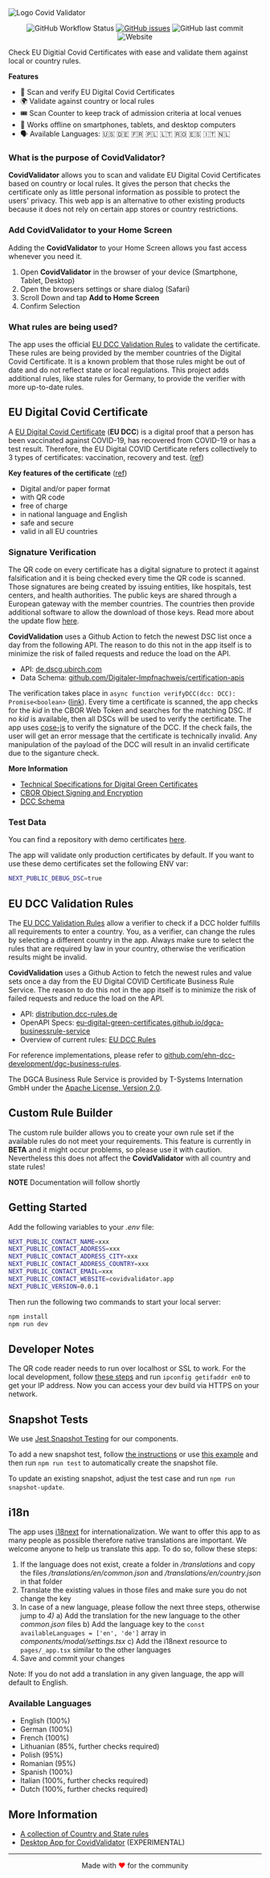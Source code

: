 <img src="./assets/covid-validator-preview.png" alt="Logo Covid Validator" />

<div align="center">

![GitHub Workflow Status](https://img.shields.io/github/workflow/status/timokoenig/covid-validator/Build%20and%20run%20unit%20tests) [![GitHub issues](https://img.shields.io/github/issues/timokoenig/covid-validator)](https://github.com/timokoenig/covid-validator/issues) ![GitHub last commit](https://img.shields.io/github/last-commit/timokoenig/covid-validator) ![Website](https://img.shields.io/website?down_message=offline&label=webapp&up_message=online&url=https%3A%2F%2Fcovidvalidator.app)

</div>

Check EU Digitial Covid Certificates with ease and validate them against local or country rules.

**Features**

- 📱 Scan and verify EU Digital Covid Certificates
- 🌍 Validate against country or local rules
- 🎟 Scan Counter to keep track of admission criteria at local venues
- 📴 Works offline on smartphones, tablets, and desktop computers
- 🗣 Available Languages: 🇺🇸 🇩🇪 🇫🇷 🇵🇱 🇱🇹 🇷🇴 🇪🇸 🇮🇹 🇳🇱

### What is the purpose of CovidValidator?

**CovidValidator** allows you to scan and validate EU Digital Covid Certificates based on country or local rules. It gives the person that checks the certificate only as little personal information as possible to protect the users' privacy. This web app is an alternative to other existing products because it does not rely on certain app stores or country restrictions.

### Add CovidValidator to your Home Screen

Adding the **CovidValidator** to your Home Screen allows you fast access whenever you need it.

1. Open **CovidValidator** in the browser of your device (Smartphone, Tablet, Desktop)
2. Open the browsers settings or share dialog (Safari)
3. Scroll Down and tap **Add to Home Screen**
4. Confirm Selection

### What rules are being used?

The app uses the official [EU DCC Validation Rules](#eu-dcc-validation-rules) to validate the certificate. These rules are being provided by the member countries of the Digital Covid Certificate. It is a known problem that those rules might be out of date and do not reflect state or local regulations. This project adds additional rules, like state rules for Germany, to provide the verifier with more up-to-date rules.

## EU Digital Covid Certificate

A [EU Digital Covid Certificate](https://ec.europa.eu/info/live-work-travel-eu/coronavirus-response/safe-covid-19-vaccines-europeans/eu-digital-covid-certificate_en) (**EU DCC**) is a digital proof that a person has been vaccinated against COVID-19, has recovered from COVID-19 or has a test result. Therefore, the EU Digital COVID Certificate refers collectively to 3 types of certificates: vaccination, recovery and test. ([ref](https://ec.europa.eu/health/ehealth-digital-health-and-care/ehealth-and-covid-19_en))

**Key features of the certificate** ([ref](https://ec.europa.eu/info/live-work-travel-eu/coronavirus-response/safe-covid-19-vaccines-europeans/eu-digital-covid-certificate_en))

- Digital and/or paper format
- with QR code
- free of charge
- in national language and English
- safe and secure
- valid in all EU countries

### Signature Verification

The QR code on every certificate has a digital signature to protect it against falsification and it is being checked every time the QR code is scanned. Those signatures are being created by issuing entities, like hospitals, test centers, and health authorities. The public keys are shared through a European gateway with the member countries. The countries then provide additional software to allow the download of those keys. Read more about the update flow [here](https://github.com/Digitaler-Impfnachweis/certification-apis/blob/master/dsc-update/README.md).

**CovidValidation** uses a Github Action to fetch the newest DSC list once a day from the following API. The reason to do this not in the app itself is to minimize the risk of failed requests and reduce the load on the API.

- API: [de.dscg.ubirch.com](https://de.dscg.ubirch.com/trustList/DSC/)
- Data Schema: [github.com/Digitaler-Impfnachweis/certification-apis](https://github.com/Digitaler-Impfnachweis/certification-apis/blob/master/dsc-update/README.md#data-schema)

The verification takes place in `async function verifyDCC(dcc: DCC): Promise<boolean>` ([link](https://github.com/timokoenig/covid-validator/blob/bbf92a6df5ad56463d8e6fd47190ed4a1f023b3a/utils/dcc.ts#L219)). Every time a certificate is scanned, the app checks for the _kid_ in the CBOR Web Token and searches for the matching DSC. If no _kid_ is available, then all DSCs will be used to verify the certificate. The app uses [cose-js](https://github.com/erdtman/COSE-JS) to verify the signature of the DCC. If the check fails, the user will get an error message that the certificate is technically invalid. Any manipulation of the payload of the DCC will result in an invalid certificate due to the siganture check.

**More Information**

- [Technical Specifications for Digital Green Certificates](https://ec.europa.eu/health/system/files/2021-04/digital-green-certificates_v1_en_0.pdf)
- [CBOR Object Signing and Encryption](https://datatracker.ietf.org/doc/html/draft-ietf-cose-msg)
- [DCC Schema](https://github.com/ehn-dcc-development/ehn-dcc-schema)

### Test Data

You can find a repository with demo certificates [here](https://github.com/eu-digital-green-certificates/dcc-quality-assurance).

The app will validate only production certificates by default. If you want to use these demo certificates set the following ENV var:

```bash
NEXT_PUBLIC_DEBUG_DSC=true
```

## EU DCC Validation Rules

The [EU DCC Validation Rules](https://ec.europa.eu/health/system/files/2021-06/eu-dcc_validation-rules_en_0.pdf) allow a verifier to check if a DCC holder fulfills all requirements to enter a country. You, as a verifier, can change the rules by selecting a different country in the app. Always make sure to select the rules that are required by law in your country, otherwise the verification results might be invalid.

**CovidValidation** uses a Github Action to fetch the newest rules and value sets once a day from the EU Digital COVID Certificate Business Rule Service. The reason to do this not in the app itself is to minimize the risk of failed requests and reduce the load on the API.

- API: [distribution.dcc-rules.de](https://distribution.dcc-rules.de)
- OpenAPI Specs: [eu-digital-green-certificates.github.io/dgca-businessrule-service](https://eu-digital-green-certificates.github.io/dgca-businessrule-service/)
- Overview of current rules: [EU DCC Rules](https://timokoenig.github.io/eu-dcc-rules/)

For reference implementations, please refer to [github.com/ehn-dcc-development/dgc-business-rules](https://github.com/ehn-dcc-development/dgc-business-rules).

The DGCA Business Rule Service is provided by T-Systems Internation GmbH under the [Apache License, Version 2.0](https://www.apache.org/licenses/LICENSE-2.0).

## Custom Rule Builder

The custom rule builder allows you to create your own rule set if the available rules do not meet your requirements. This feature is currently in **BETA** and it might occur problems, so please use it with caution. Nevertheless this does not affect the **CovidValidator** with all country and state rules!

**NOTE** Documentation will follow shortly

## Getting Started

Add the following variables to your _.env_ file:

```sh
NEXT_PUBLIC_CONTACT_NAME=xxx
NEXT_PUBLIC_CONTACT_ADDRESS=xxx
NEXT_PUBLIC_CONTACT_ADDRESS_CITY=xxx
NEXT_PUBLIC_CONTACT_ADDRESS_COUNTRY=xxx
NEXT_PUBLIC_CONTACT_EMAIL=xxx
NEXT_PUBLIC_CONTACT_WEBSITE=covidvalidator.app
NEXT_PUBLIC_VERSION=0.0.1
```

Then run the following two commands to start your local server:

```sh
npm install
npm run dev
```

## Developer Notes

The QR code reader needs to run over localhost or SSL to work. For the local development, follow [these steps](https://github.com/vercel/next.js/discussions/10935#discussioncomment-1540436) and run `ipconfig getifaddr en0` to get your IP address. Now you can access your dev build via HTTPS on your network.

## Snapshot Tests

We use [Jest Snapshot Testing](https://jestjs.io/docs/snapshot-testing) for our components.

To add a new snapshot test, follow [the instructions](https://jestjs.io/docs/snapshot-testing) or use [this example](./tests/components/external-link.test.tsx) and then run `npm run test` to automatically create the snapshot file.

To update an existing snapshot, adjust the test case and run `npm run snapshot-update`.

## i18n

The app uses [i18next](https://www.i18next.com/) for internationalization. We want to offer this app to as many people as possible therefore native translations are important. We welcome anyone to help us translate this app. To do so, follow these steps:

1. If the language does not exist, create a folder in _/translations_ and copy the files _/translations/en/common.json_ and _/translations/en/country.json_ in that folder
2. Translate the existing values in those files and make sure you do not change the key
3. In case of a new language, please follow the next three steps, otherwise jump to _4)_
   a) Add the translation for the new language to the other _common.json_ files
   b) Add the language key to the `const availableLanguages = ['en', 'de']` array in _components/modal/settings.tsx_
   c) Add the i18next resource to `pages/_app.tsx` similar to the other languages
4. Save and commit your changes

Note: If you do not add a translation in any given language, the app will default to English.

### Available Languages

- English (100%)
- German (100%)
- French (100%)
- Lithuanian (85%, further checks required)
- Polish (95%)
- Romanian (95%)
- Spanish (100%)
- Italian (100%, further checks required)
- Dutch (100%, further checks required)

## More Information

- [A collection of Country and State rules](./docs/README.md)
- [Desktop App for CovidValidator](https://github.com/timokoenig/covid-validator-app) (EXPERIMENTAL)

---

<p align="center">Made with <span style="color: red">♥</span> for the community</p>
